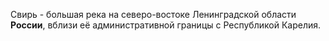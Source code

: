 Свирь - большая река на северо-востоке Ленинградской области **России**, вблизи её административной границы с Республикой Карелия.